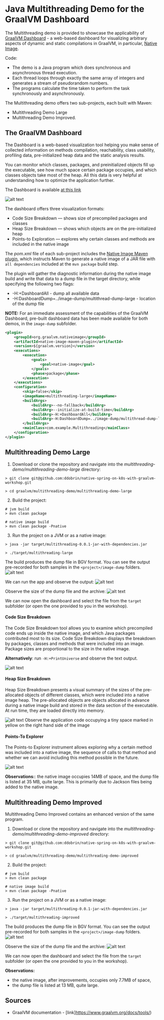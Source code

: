 # Java Multithreading Demo for the GraalVM Dashboard

The Multithreading demo is provided to showcase the applicability of [GraalVM Dashboard](https://www.graalvm.org/docs/tools/dashboard/) - a web-based dashboard for visualizing arbitrary aspects of dynamic and static compilations in GraalVM, in particular, [Native Image](https://www.graalvm.org/reference-manual/native-image/).

Code: 
* The demo is a Java program which does synchronous and asynchronous thread execution.
* Each thread loops through exactly the same array of integers and generates a stream of pseudorandom numbers.
* The programs calculate the time taken to perform the task synchronously and asynchronously.

The Multithreading demo offers two sub-projects, each built with Maven: 
* Multithreading Demo Large 
* Multithreading Demo Improved.

## The GraalVM Dashboard

The Dashboard is a web-based visualization tool helping you make sense of collected information on methods compilation, 
reachability, class usability, profiling data, pre-initialized heap data and the static analysis results. 

You can monitor which classes, packages, and preinitialized objects fill up the executable, see how much space certain package occupies, 
and which classes objects take most of the heap. All this data is very helpful at understanding how to optimize the application further. 

The Dashboard is available [at this link](https://www.graalvm.org/docs/tools/dashboard/)

![alt text](images/dashboard-init.png "Dashboard")

The dashboard offers three visualization formats:
* Code Size Breakdown — shows size of precompiled packages and classes 
* Heap Size Breakdown — shows which objects are on the pre-initialized heap
* Points-to Exploration — explores why certain classes and methods are included in the native image

The _pom.xml_ file of each sub-project includes the [Native Image Maven plugin](https://www.graalvm.org/reference-manual/native-image/NativeImageMavenPlugin/), which instructs Maven to generate a native image of a JAR file with `all dependencies` included at the `mvn package` build step.

The plugin will gather the diagnostic information during the native image build and write that data to a dump file in the target directory, 
while specifying the following two flags:
* -H:+DashboardAll - dump all available data
* -H:DashboardDump=../image-dump/multithread-dump-large - location of the dump file

**NOTE:** For an immediate assessment of the capabilities of the GraalVM Dashboard, pre-built dashboard data has been made available for both demos, in the `image-dump` subfolder.

```xml
<plugin>
    <groupId>org.graalvm.nativeimage</groupId>
    <artifactId>native-image-maven-plugin</artifactId>
    <version>${graalvm.version}</version>
    <executions>
        <execution>
            <goals>
                <goal>native-image</goal>
            </goals>
            <phase>package</phase>
        </execution>
    </executions>
    <configuration>
        <skip>false</skip>
        <imageName>multithreading-large</imageName>
        <buildArgs>
            <buildArg>--no-fallback</buildArg>
            <buildArg>--initialize-at-build-time</buildArg>
            <buildArg>-H:+DashboardAll</buildArg>
            <buildArg>-H:DashboardDump=../image-dump/multithread-dump-large</buildArg>
        </buildArgs>
        <mainClass>com.example.Multithreading</mainClass>
    </configuration>
</plugin>
```

## Multithreading Demo Large

1. Download or clone the repository and navigate into the _multithreading-demo/multithreading-demo-large_ directory:
```shell
> git clone git@github.com:ddobrin/native-spring-on-k8s-with-graalvm-workshop.git

> cd graalvm/multithreading-demo/multithreading-demo-large
```
2. Build the project:
```
# jvm build
> mvn clean package

# native image build
> mvn clean package -Pnative
```
3. Run the project on a JVM or as a native image:
```
> java -jar target/multithreading-0.0.1-jar-with-dependencies.jar

> ./target/multithreading-large
```

The build produces the dump file in BGV format. You can see the output pre-recorded for both samples in the `<project>/image-dump` folders.
![alt text](images/large1.png "Build large")

We can run the app and observe the output:
![alt text](images/exec-large.png "Exec large")

Observe the size of the dump file and the archive:
![alt text](images/dump-large.png "Large size")

We can now open the dashboard and select the file from the `target` subfolder (or open the one provided to you in the workshop).

#### Code Size Breakdown 
The Code Size Breakdown tool allows you to examine which precompiled code ends up inside the native image, and which Java packages contributed most to its size. 
Code Size Breakdown displays the breakdown by packages, classes and methods that were included into an image. 
Package sizes are proportional to the size in the native image. 

**Alternatively**: run `-H:+PrintUniverse` and observe the text output.

![alt text](images/dashboard.png "Code size")

#### Heap Size Breakdown

Heap Size Breakdown presents a visual summary of the sizes of the pre-allocated objects of different classes, 
which were included into a native image heap. The pre-allocated objects are objects allocated in advance during a native image 
build and stored in the data section of the executable. At run time, they are loaded directly into memory.

![alt text](images/example.png "Heap")
Observe the application code occupying a tiny space marked in yellow on the right hand side of the image

#### Points-To Explorer 

The Points-to Explorer instrument allows exploring why a certain method was included into a native image, 
the sequence of calls to that method and whether we can avoid including this method possible in the future.

![alt text](images/points-to.png "Points-To")

**Observations:**: the native image occupies 14MB of space, and the dump file is listed at 35 MB, quite large.
This is primarily due to Jackson files being added to the native image.

## Multithreading Demo Improved

Multithreading Demo Improved contains an enhanced version of the same program.

1. Download or clone the repository and navigate into the _multithreading-demo/multithreading-demo-improved_ directory:
```
> git clone git@github.com:ddobrin/native-spring-on-k8s-with-graalvm-workshop.git

> cd graalvm/multithreading-demo/multithreading-demo-improved
```
2. Build the project:
```
# jvm build
> mvn clean package

# native image build
> mvn clean package -Pnative
```
3. Run the project on a JVM or as a native image:
```
> java -jar target/multithreading-0.0.1-jar-with-dependencies.jar

> ./target/multithreading-improved
```

The build produces the dump file in BGV format. You can see the output pre-recorded for both samples in the `<project>/image-dump` folders.
![alt text](images/improved.png "Build large")

Observe the size of the dump file and the archive:
![alt text](images/dump-improved.png "Large size")

We can now open the dashboard and select the file from the `target` subfolder (or open the one provided to you in the workshop).

**Observations:** 
* the native image, after improvements, occupies only 7.7MB of space, 
* the dump file is listed at 13 MB, quite large.

## Sources
* GraalVM documentation - [link]https://www.graalvm.org/docs/tools/)

